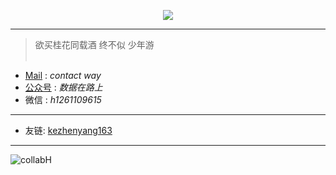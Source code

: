 <p align="center" >   
  <img src="https://komarev.com/ghpvc/?username=collabH&label=Profile%20Views&color=red&style=flat" />  
</p>

---
> 
> 
> 欲买桂花同载酒 终不似 少年游 <br/><br/>
>

- [Mail](huangshimin1996@gmail.com) : _contact way_
- [公众号](https://mp.weixin.qq.com/s/0kloiLBHQb_98Sp58yv57g) : _数据在路上_
- 微信 : _h1261109615_

---

- 友链: [kezhenyang163](https://github.com/kezhenyang163)
---
![collabH](https://github-readme-stats.vercel.app/api?username=collabH&count_private=true&show_icons=true&theme=tokyonight&show_owner=true)

